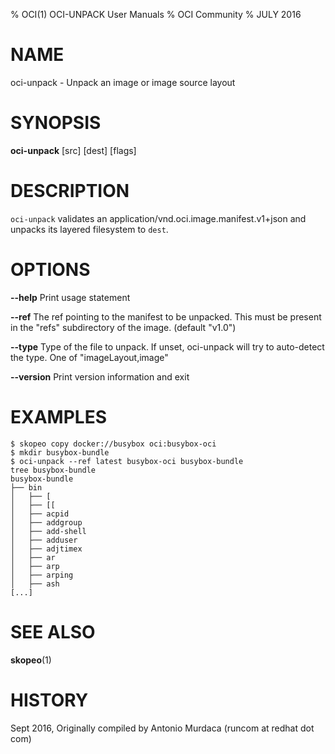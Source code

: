 % OCI(1) OCI-UNPACK User Manuals
% OCI Community
% JULY 2016
# NAME
oci-unpack \- Unpack an image or image source layout

# SYNOPSIS
**oci-unpack** [src] [dest] [flags]

# DESCRIPTION
`oci-unpack` validates an application/vnd.oci.image.manifest.v1+json and unpacks its layered filesystem to `dest`.

# OPTIONS
**--help**
  Print usage statement

**--ref**
  The ref pointing to the manifest to be unpacked. This must be present in the "refs" subdirectory of the image. (default "v1.0")

**--type**
  Type of the file to unpack. If unset, oci-unpack will try to auto-detect the type. One of "imageLayout,image"

**--version**
  Print version information and exit

# EXAMPLES
```
$ skopeo copy docker://busybox oci:busybox-oci
$ mkdir busybox-bundle
$ oci-unpack --ref latest busybox-oci busybox-bundle
tree busybox-bundle
busybox-bundle
├── bin
│   ├── [
│   ├── [[
│   ├── acpid
│   ├── addgroup
│   ├── add-shell
│   ├── adduser
│   ├── adjtimex
│   ├── ar
│   ├── arp
│   ├── arping
│   ├── ash
[...]
```

# SEE ALSO
**skopeo**(1)

# HISTORY
Sept 2016, Originally compiled by Antonio Murdaca (runcom at redhat dot com)
